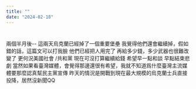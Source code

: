 ```yaml
---
title: ""
date: "2024-02-18"
---
```

# 

兩個半月後--
這兩天烏克蘭已經掉了一個重要堡壘
我覺得他們還會繼續掉，假如錯的話，這篇文可以打我臉
他們已經把人用完了
再給多少錢，多少武器也很難改變了
更何況美國社會 /共和黨 現在可沒打算繼續給錢
希望早一點和談 早點結束悲劇
當然如果看臺灣媒體，會覺得那邊還很有希望，我就不知道爲什麼臺灣主流媒體要那麼認真幫民主黨宣傳
昨天的情況是開戰到現在最大規模的烏克蘭士兵直接投降，居然沒新聞QQ

